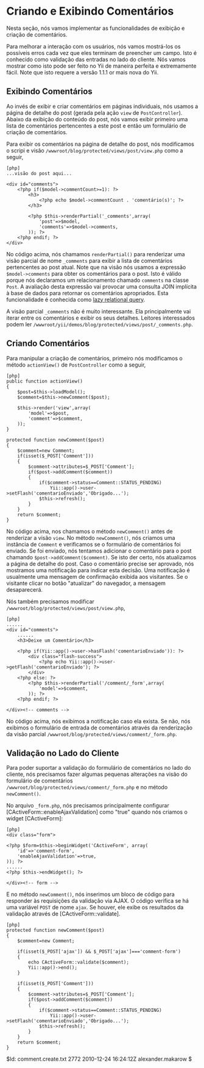 Criando e Exibindo Comentários
==============================

Nesta seção, nós vamos implementar as funcionalidades de exibição e criação de comentários.

Para melhorar a interação com os usuários, nós vamos mostrá-los os possíveis erros cada vez que eles terminam de preencher um campo. Isto é conhecido como validação das entradas no lado do cliente. Nós vamos mostrar como isto pode ser feito no Yii de maneira perfeita e extremamente fácil. Note que isto requere a versão 1.1.1 or mais nova do Yii.


Exibindo Comentários
--------------------

Ao invés de exibir e criar comentários em páginas individuais, nós usamos a página de detalhe do post (gerada pela ação `view` de `PostController`). Abaixo da exibição do conteúdo do post, nós vamos exibir primeiro uma lista de comentários pertencentes a este post e então um formulário de criação de comentários.

Para exibir os comentários na página de detalhe do post, nós modificamos o scripi e visão `/wwwroot/blog/protected/views/post/view.php` como a seguir,

~~~
[php]
...visão do post aqui...

<div id="comments">
	<?php if($model->commentCount>=1): ?>
		<h3>
			<?php echo $model->commentCount . 'comentário(s)'; ?>
		</h3>

		<?php $this->renderPartial('_comments',array(
			'post'=>$model,
			'comments'=>$model->comments,
		)); ?>
	<?php endif; ?>
</div>
~~~

No código acima, nós chamamos `renderPartial()` para renderizar uma visão parcial de nome `_comments` para exibir a lista de comentários pertencentes ao post atual. Note que na visão nós usamos a expressão `$model->comments` para obter os comentários para o post. Isto é válido porque nós declaramos  um relacionamento chamado `comments` na classe `Post`. A avaliação desta expressão vai provocar uma consulta JOIN implícita à base de dados para retornar os comentários apropriados. Esta funcionalidade é conhecida como [lazy relational query](http://www.yiiframework.com/doc/guide/database.arr).

A visão parcial `_comments` não é muito interessante. Ela principalmente vai iterar entre os comentários e exibir os seus detalhes. Leitores interessados podem ler `/wwwroot/yii/demos/blog/protected/views/post/_comments.php`.


Criando Comentários
-------------------

Para manipular a criação de comentários, primeiro nós modificamos o método `actionView()` de `PostController` como a seguir,

~~~
[php]
public function actionView()
{
	$post=$this->loadModel();
	$comment=$this->newComment($post);

	$this->render('view',array(
		'model'=>$post,
		'comment'=>$comment,
	));
}

protected function newComment($post)
{
	$comment=new Comment;
	if(isset($_POST['Comment']))
	{
		$comment->attributes=$_POST['Comment'];
		if($post->addComment($comment))
		{
			if($comment->status==Comment::STATUS_PENDING)
				Yii::app()->user->setFlash('comentarioEnviado','Obrigado...');
			$this->refresh();
		}
	}
	return $comment;
}
~~~

No código acima, nos chamamos o método `newComment()` antes de renderizar a visão `view`. No método `newComment()`, nós criamos uma instância de `Comment` e verificamos se o formulário de comentários foi enviado. Se foi enviado, nós tentamos adicionar o comentário para o post chamando `$post->addComment($comment)`. Se isto der certo, nós atualizamos a página de detalhe do post. Caso o comentário precise ser aprovado, nós mostramos uma notificação para indicar esta decisão. Uma notificação é usualmente uma mensagem de confirmação exibida aos visitantes. Se o visitante clicar no botão "atualizar" do navegador, a mensagem desaparecerá.

Nós também precisamos modificar `/wwwroot/blog/protected/views/post/view.php`,

~~~
[php]
......
<div id="comments">
	......
	<h3>Deixe um Comentário</h3>

	<?php if(Yii::app()->user->hasFlash('comentarioEnviado')): ?>
		<div class="flash-success">
			<?php echo Yii::app()->user->getFlash('comentarioEnviado'); ?>
		</div>
	<?php else: ?>
		<?php $this->renderPartial('/comment/_form',array(
			'model'=>$comment,
		)); ?>
	<?php endif; ?>

</div><!-- comments -->
~~~

No código acima, nós exibimos a notificação caso ela exista. Se não, nós exibimos o formulário de entrada de comentários através da renderização da visão parcial `/wwwroot/blog/protected/views/comment/_form.php`.


Validação no Lado do Cliente
----------------------------

Para poder suportar a validação do formulário de comentários no lado do cliente, nós precisamos fazer algumas pequenas alterações na visão do formulário de comentários `/wwwroot/blog/protected/views/comment/_form.php` e no método `newComment()`.

No arquivo `_form.php`, nós precisamos principalmente configurar [CActiveForm::enableAjaxValidation] como "true" quando nós criamos o widget [CActiveForm]:

~~~
[php]
<div class="form">

<?php $form=$this->beginWidget('CActiveForm', array(
	'id'=>'comment-form',
	'enableAjaxValidation'=>true,
)); ?>
......
<?php $this->endWidget(); ?>

</div><!-- form -->
~~~

E no método `newComment()`, nós inserimos um bloco de código para responder às requisições da validação via AJAX. O código verifica se há uma variável `POST` de nome `ajax`. Se houver, ele exibe os resultados da validação através de [CActiveForm::validate].

~~~
[php]
protected function newComment($post)
{
	$comment=new Comment;

	if(isset($_POST['ajax']) && $_POST['ajax']==='comment-form')
	{
		echo CActiveForm::validate($comment);
		Yii::app()->end();
	}

	if(isset($_POST['Comment']))
	{
		$comment->attributes=$_POST['Comment'];
		if($post->addComment($comment))
		{
			if($comment->status==Comment::STATUS_PENDING)
				Yii::app()->user->setFlash('comentarioEnviado','Obrigado...');
			$this->refresh();
		}
	}
	return $comment;
}
~~~

<div class="revision">$Id: comment.create.txt 2772 2010-12-24 16:24:12Z alexander.makarow $</div>